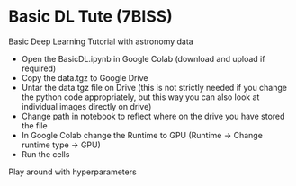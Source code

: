 # Basic DL Tute (7BISS)
Basic Deep Learning Tutorial with astronomy data

- Open the BasicDL.ipynb in Google Colab (download and upload if required)
- Copy the data.tgz to Google Drive
- Untar the data.tgz file on Drive (this is not strictly needed if you change the python code appropriately, but this way you can also look at individual images directly on drive)
- Change path in notebook to reflect where on the drive you have stored the file
- In Google Colab change the Runtime to GPU (Runtime -> Change runtime type -> GPU)
- Run the cells

Play around with hyperparameters
